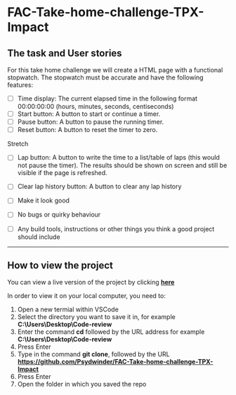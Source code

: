 # FAC-Take-home-challenge-TPX-Impact

## The task and User stories

For this take home challenge we will create a HTML page with a functional stopwatch. The stopwatch must be accurate and have the following features:

- [ ] Time display: The current elapsed time in the following format 00:00:00:00 (hours, minutes, seconds, centiseconds)
- [ ] Start button: A button to start or continue a timer.
- [ ] Pause button: A button to pause the running timer.
- [ ] Reset button: A button to reset the timer to zero.

Stretch

- [ ]  Lap button: A button to write the time to a list/table of laps (this would not pause the timer). The results should be shown on screen and still be visible if the page is refreshed.

- [ ] Clear lap history button: A button to clear any lap history

- [ ] Make it look good

- [ ] No bugs or quirky behaviour

- [ ] Any build tools, instructions or other things you think a good project should include

---

## How to view the project

You can view a live version of the project by clicking [**here**]()

In order to view it on your local computer, you need to:

1. Open a new termial within VSCode
2. Select the directory you want to save it in, for example **C:\Users\Desktop\Code-review**
3. Enter the command **cd** followed by the URL address for example **C:\Users\Desktop\Code-review**
4. Press Enter
5. Type in the command **git clone**, followed by the URL **https://github.com/Psydwinder/FAC-Take-home-challenge-TPX-Impact**
6. Press Enter
7. Open the folder in which you saved the repo
